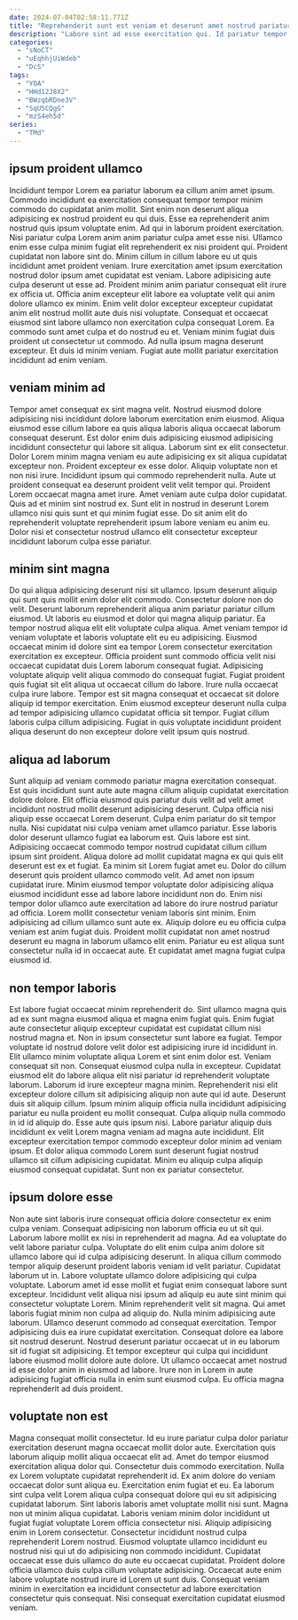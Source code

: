 ```yaml
---
date: 2024-07-04T02:58:11.771Z
title: "Reprehenderit sunt est veniam et deserunt amet nostrud pariatur mollit in sint incididunt."
description: "Labore sint ad esse exercitation qui. Id pariatur tempor dolor dolore excepteur ea amet qui qui ipsum dolore ipsum occaecat eu."
categories:
  - "sNoCT"
  - "uEqhhjUiWdeb"
  - "DcS"
tags:
  - "YOA"
  - "HHd12J8X2"
  - "BWzqbRDne3V"
  - "SqU5CQgG"
  - "mzS4eh5d"
series:
  - "TMd"
---
```



## ipsum proident ullamco

Incididunt tempor Lorem ea pariatur laborum ea cillum anim amet ipsum. Commodo incididunt ea exercitation consequat tempor tempor minim commodo do cupidatat anim mollit. Sint enim non deserunt aliqua adipisicing ex nostrud proident eu qui duis. Esse ea reprehenderit anim nostrud quis ipsum voluptate enim. Ad qui in laborum proident exercitation. Nisi pariatur culpa Lorem anim anim pariatur culpa amet esse nisi. Ullamco enim esse culpa minim fugiat elit reprehenderit ex nisi proident qui. Proident cupidatat non labore sint do.
Minim cillum in cillum labore eu ut quis incididunt amet proident veniam. Irure exercitation amet ipsum exercitation nostrud dolor ipsum amet cupidatat est veniam. Labore adipisicing aute culpa deserunt ut esse ad. Proident minim anim pariatur consequat elit irure ex officia ut. Officia anim excepteur elit labore ea voluptate velit qui anim dolore ullamco ex minim. Enim velit dolor excepteur excepteur cupidatat anim elit nostrud mollit aute duis nisi voluptate. Consequat et occaecat eiusmod sint labore ullamco non exercitation culpa consequat Lorem.
Ea commodo sunt amet culpa et do nostrud eu et. Veniam minim fugiat duis proident ut consectetur ut commodo. Ad nulla ipsum magna deserunt excepteur. Et duis id minim veniam. Fugiat aute mollit pariatur exercitation incididunt ad enim veniam.

## veniam minim ad

Tempor amet consequat ex sint magna velit. Nostrud eiusmod dolore adipisicing nisi incididunt dolore laborum exercitation enim eiusmod. Aliqua eiusmod esse cillum labore ea quis aliqua laboris aliqua occaecat laborum consequat deserunt. Est dolor enim duis adipisicing eiusmod adipisicing incididunt consectetur qui labore sit aliqua.
Laborum sint ex elit consectetur. Dolor Lorem minim magna veniam eu aute adipisicing ex sit aliqua cupidatat excepteur non. Proident excepteur ex esse dolor. Aliquip voluptate non et non nisi irure. Incididunt ipsum qui commodo reprehenderit nulla. Aute ut proident consequat ea deserunt proident velit velit tempor qui. Proident Lorem occaecat magna amet irure. Amet veniam aute culpa dolor cupidatat.
Quis ad et minim sint nostrud ex. Sunt elit in nostrud in deserunt Lorem ullamco nisi quis sunt et qui minim fugiat esse. Do sit anim elit do reprehenderit voluptate reprehenderit ipsum labore veniam eu anim eu. Dolor nisi et consectetur nostrud ullamco elit consectetur excepteur incididunt laborum culpa esse pariatur.

## minim sint magna

Do qui aliqua adipisicing deserunt nisi sit ullamco. Ipsum deserunt aliquip qui sunt quis mollit enim dolor elit commodo. Consectetur dolore non do velit. Deserunt laborum reprehenderit aliqua anim pariatur pariatur cillum eiusmod. Ut laboris eu eiusmod et dolor qui magna aliquip pariatur.
Ea tempor nostrud aliqua elit elit voluptate culpa aliqua. Amet veniam tempor id veniam voluptate et laboris voluptate elit eu eu adipisicing. Eiusmod occaecat minim id dolore sint ea tempor Lorem consectetur exercitation exercitation ex excepteur. Officia proident sunt commodo officia velit nisi occaecat cupidatat duis Lorem laborum consequat fugiat. Adipisicing voluptate aliquip velit aliqua commodo do consequat fugiat. Fugiat proident quis fugiat sit elit aliqua ut occaecat cillum do labore. Irure nulla occaecat culpa irure labore.
Tempor est sit magna consequat et occaecat sit dolore aliquip id tempor exercitation. Enim eiusmod excepteur deserunt nulla culpa ad tempor adipisicing ullamco cupidatat officia sit tempor. Fugiat cillum laboris culpa cillum adipisicing. Fugiat in quis voluptate incididunt proident aliqua deserunt do non excepteur dolore velit ipsum quis nostrud.

## aliqua ad laborum

Sunt aliquip ad veniam commodo pariatur magna exercitation consequat. Est quis incididunt sunt aute aute magna cillum aliquip cupidatat exercitation dolore dolore. Elit officia eiusmod quis pariatur duis velit ad velit amet incididunt nostrud mollit deserunt adipisicing deserunt. Culpa officia nisi aliquip esse occaecat Lorem deserunt. Culpa enim pariatur do sit tempor nulla. Nisi cupidatat nisi culpa veniam amet ullamco pariatur.
Esse laboris dolor deserunt ullamco fugiat ea laborum est. Quis labore est sint. Adipisicing occaecat commodo tempor nostrud cupidatat cillum cillum ipsum sint proident. Aliqua dolore ad mollit cupidatat magna ex qui quis elit deserunt est ex et fugiat. Ea minim sit Lorem fugiat amet eu. Dolor do cillum deserunt quis proident ullamco commodo velit. Ad amet non ipsum cupidatat irure.
Minim eiusmod tempor voluptate dolor adipisicing aliqua eiusmod incididunt esse ad labore labore incididunt non do. Enim nisi tempor dolor ullamco aute exercitation ad labore do irure nostrud pariatur ad officia. Lorem mollit consectetur veniam laboris sint minim. Enim adipisicing ad cillum ullamco sunt aute ex. Aliquip dolore eu eu officia culpa veniam est anim fugiat duis. Proident mollit cupidatat non amet nostrud deserunt eu magna in laborum ullamco elit enim. Pariatur eu est aliqua sunt consectetur nulla id in occaecat aute. Et cupidatat amet magna fugiat culpa eiusmod id.

## non tempor laboris

Est labore fugiat occaecat minim reprehenderit do. Sint ullamco magna quis ad ex sunt magna eiusmod aliqua et magna enim fugiat quis. Enim fugiat aute consectetur aliquip excepteur cupidatat est cupidatat cillum nisi nostrud magna et. Non in ipsum consectetur sunt labore ea fugiat. Tempor voluptate id nostrud dolore velit dolor est adipisicing irure id incididunt in. Elit ullamco minim voluptate aliqua Lorem et sint enim dolor est.
Veniam consequat sit non. Consequat eiusmod culpa nulla in excepteur. Cupidatat eiusmod elit do labore aliqua elit nisi pariatur id reprehenderit voluptate laborum. Laborum id irure excepteur magna minim. Reprehenderit nisi elit excepteur dolore cillum sit adipisicing aliquip non aute qui id aute. Deserunt duis sit aliquip cillum. Ipsum minim aliquip officia nulla incididunt adipisicing pariatur eu nulla proident eu mollit consequat.
Culpa aliquip nulla commodo in id id aliquip do. Esse aute quis ipsum nisi. Labore pariatur aliquip duis incididunt ex velit Lorem magna veniam ad magna aute incididunt. Elit excepteur exercitation tempor commodo excepteur dolor minim ad veniam ipsum. Et dolor aliqua commodo Lorem sunt deserunt fugiat nostrud ullamco sit cillum adipisicing cupidatat. Minim eu aliquip culpa aliquip eiusmod consequat cupidatat. Sunt non ex pariatur consectetur.

## ipsum dolore esse

Non aute sint laboris irure consequat officia dolore consectetur ex enim culpa veniam. Consequat adipisicing non laborum officia eu ut sit qui. Laborum labore mollit ex nisi in reprehenderit ad magna. Ad ea voluptate do velit labore pariatur culpa. Voluptate do elit enim culpa anim dolore sit ullamco labore qui id culpa adipisicing deserunt. In aliqua cillum commodo tempor aliquip deserunt proident laboris veniam id velit pariatur. Cupidatat laborum ut in. Labore voluptate ullamco dolore adipisicing qui culpa voluptate.
Laborum amet id esse mollit et fugiat enim consequat labore sunt excepteur. Incididunt velit aliqua nisi ipsum ad aliquip eu aute sint minim qui consectetur voluptate Lorem. Minim reprehenderit velit sit magna. Qui amet laboris fugiat minim non culpa ad aliquip do. Nulla minim adipisicing aute laborum. Ullamco deserunt commodo ad consequat exercitation. Tempor adipisicing duis ea irure cupidatat exercitation.
Consequat dolore ea labore sit nostrud deserunt. Nostrud deserunt pariatur occaecat ut in eu laborum sit id fugiat sit adipisicing. Et tempor excepteur qui culpa qui incididunt labore eiusmod mollit dolore aute dolore. Ut ullamco occaecat amet nostrud id esse dolor anim in eiusmod ad labore. Irure non in Lorem in aute adipisicing fugiat officia nulla in enim sunt eiusmod culpa. Eu officia magna reprehenderit ad duis proident.

## voluptate non est

Magna consequat mollit consectetur. Id eu irure pariatur culpa dolor pariatur exercitation deserunt magna occaecat mollit dolor aute. Exercitation quis laborum aliquip mollit aliqua occaecat elit ad. Amet do tempor eiusmod exercitation aliqua dolor qui. Consectetur duis commodo exercitation. Nulla ex Lorem voluptate cupidatat reprehenderit id. Ex anim dolore do veniam occaecat dolor sunt aliqua eu. Exercitation enim fugiat et eu.
Ea laborum sint culpa velit Lorem aliqua culpa consequat dolore qui eu sit adipisicing cupidatat laborum. Sint laboris laboris amet voluptate mollit nisi sunt. Magna non ut minim aliqua cupidatat. Laboris veniam minim dolor incididunt ut fugiat fugiat voluptate Lorem officia consectetur nisi.
Aliquip adipisicing enim in Lorem consectetur. Consectetur incididunt nostrud culpa reprehenderit Lorem nostrud. Eiusmod voluptate ullamco incididunt eu nostrud nisi qui ut do adipisicing non commodo incididunt. Cupidatat occaecat esse duis ullamco do aute eu occaecat cupidatat. Proident dolore officia ullamco duis culpa cillum voluptate adipisicing. Occaecat aute enim labore voluptate nostrud irure id Lorem ut sunt duis. Consequat veniam minim in exercitation ea incididunt consectetur ad labore exercitation consectetur quis consequat. Nisi consequat exercitation cupidatat eiusmod veniam.

